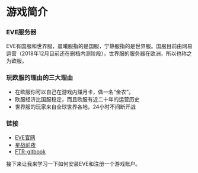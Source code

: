 # 游戏简介

### EVE服务器

EVE有国服和世界服，晨曦服指的是国服，宁静服指的是世界服。国服目前由网易运营（2018年12月目前还在删档内测阶段），世界服的服务器在欧洲，所以也称之为欧服。

### 玩欧服的理由的三大理由

* 在欧服你可以自己在游戏内赚月卡，做一名“金农”。
* 欧服经济比国服稳定，而且欧服有近二十年的运营历史
* 世界服的玩家来自全球世界各地，24小时不间断开战

### 链接

* [EVE官网](https://www.eveonline.com/)
* [星战前夜](https://zh.wikipedia.org/wiki/%E6%98%9F%E6%88%98%E5%89%8D%E5%A4%9C)
* [FTR-gitbook](https://frt.gitbook.io/eve/)

接下来让我来学习一下如何安装EVE和注册一个游戏账户。
